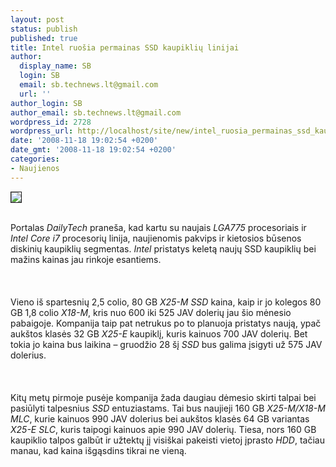 ```yaml
---
layout: post
status: publish
published: true
title: Intel ruošia permainas SSD kaupiklių linijai
author:
  display_name: SB
  login: SB
  email: sb.technews.lt@gmail.com
  url: ''
author_login: SB
author_email: sb.technews.lt@gmail.com
wordpress_id: 2728
wordpress_url: http://localhost/site/new/intel_ruosia_permainas_ssd_kaupikliu_linijai/
date: '2008-11-18 19:02:54 +0200'
date_gmt: '2008-11-18 19:02:54 +0200'
categories:
- Naujienos
---
```

<div class="imgright"><img src="http://tbn0.google.com/images?q=tbn:bedY2H8aM994-M:http://www.gayakuman.com/uploads/2008/08/intel-ssd.jpg" border="1"></div>
<p><br>Portalas <i>DailyTech</i> praneša, kad kartu su naujais <i>LGA775</i> procesoriais ir <i>Intel Core i7</i> procesorių linija, naujienomis pakvips ir kietosios būsenos diskinių kaupiklių segmentas. <i>Intel</i> pristatys keletą naujų SSD kaupiklių bei mažins kainas jau rinkoje esantiems.<br />
<br><br />
<br>Vieno iš spartesnių 2,5 colio, 80 GB <i>X25-M SSD</i> kaina, kaip ir jo kolegos 80 GB 1,8 colio <i>X18-M</i>, kris nuo 600 iki 525 JAV dolerių jau šio mėnesio pabaigoje. Kompanija taip pat netrukus po to planuoja pristatys naują, ypač aukštos klasės 32 GB <i>X25-E</i> kaupiklį, kuris kainuos 700 JAV dolerių. Bet tokia jo kaina bus laikina – gruodžio 28 šį <i>SSD</i> bus galima įsigyti už 575 JAV dolerius.<br />
<br><br />
<br>Kitų metų pirmoje pusėje kompanija žada daugiau dėmesio skirti talpai bei pasiūlyti talpesnius <i>SSD</i> entuziastams. Tai bus naujieji 160 GB <i>X25-M/X18-M MLC</i>, kurie kainuos 990 JAV dolerius bei aukštos klasės 64 GB variantas <i>X25-E SLC</i>, kuris taipogi kainuos apie 990 JAV dolerių. Tiesa, nors 160 GB kaupiklio talpos galbūt ir užtektų jį visiškai pakeisti vietoj įprasto <i>HDD</i>, tačiau manau, kad kaina išgąsdins tikrai ne vieną.<br />
<br><br />
<br><br />
<br></p>
